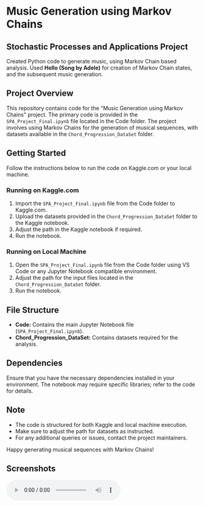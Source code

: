 # Music Generation using Markov Chains
## Stochastic Processes and Applications Project
Created Python code to generate music, using Markov Chain based analysis. Used **Hello (Song by Adele)** for creation of Markov Chain states, and the subsequent music generation.


## Project Overview

This repository contains code for the "Music Generation using Markov Chains" project. The primary code is provided in the `SPA_Project_Final.ipynb` file located in the Code folder. The project involves using Markov Chains for the generation of musical sequences, with datasets available in the `Chord_Progression_DataSet` folder.

## Getting Started

Follow the instructions below to run the code on Kaggle.com or your local machine.

### Running on Kaggle.com

1. Import the `SPA_Project_Final.ipynb` file from the Code folder to Kaggle.com.
2. Upload the datasets provided in the `Chord_Progression_DataSet` folder to the Kaggle notebook.
3. Adjust the path in the Kaggle notebook if required.
4. Run the notebook.

### Running on Local Machine

1. Open the `SPA_Project_Final.ipynb` file from the Code folder using VS Code or any Jupyter Notebook compatible environment.
2. Adjust the path for the input files located in the `Chord_Progression_DataSet` folder.
3. Run the notebook.

## File Structure

- **Code:** Contains the main Jupyter Notebook file (`SPA_Project_Final.ipynb`).
- **Chord_Progression_DataSet:** Contains datasets required for the analysis.

## Dependencies

Ensure that you have the necessary dependencies installed in your environment. The notebook may require specific libraries; refer to the code for details.

## Note

- The code is structured for both Kaggle and local machine execution.
- Make sure to adjust the path for datasets as instructed.
- For any additional queries or issues, contact the project maintainers.

Happy generating musical sequences with Markov Chains!


## Screenshots
![SampleAudio](https://github.com/nikhil21268/Music-Generation-using-Markov-Chains-/blob/main/Songs/mergedData_Finite_Order_MarkovChain.mp3)

